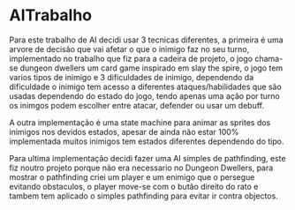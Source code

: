 # AITrabalho

Para este trabalho de AI decidi usar 3 tecnicas diferentes, a primeira é uma arvore de decisão que vai afetar o que o inimigo faz no seu turno,
implementado no trabalho que fiz para a cadeira de projeto, o jogo chama-se dungeon dwellers um card game inspirado em slay the spire, o jogo
tem varios tipos de inimigo e 3 dificuldades de inimigo, dependendo da dificuldade o inimigo tem acesso a diferentes ataques/habilidades que
são usadas dependendo do estado do jogo, tendo apenas uma ação por turno os inimgos podem escolher entre atacar, defender ou usar um debuff.

A outra implementação é uma state machine para animar as sprites dos inimigos nos devidos estados, apesar de ainda não estar 100% implementada
muitos inimigos tem estados diferentes dependendo do tipo.

Para ultima implementação decidi fazer uma AI simples de pathfinding, este fiz noutro projeto porque não era necessario no Dungeon Dwellers, 
para mostrar o pathfinding criei um player e um enimigo que o persegue evitando obstaculos, o player move-se com o butão direito do rato
e tambem tem aplicado o simples pathfinding para evitar ir contra objectos.
